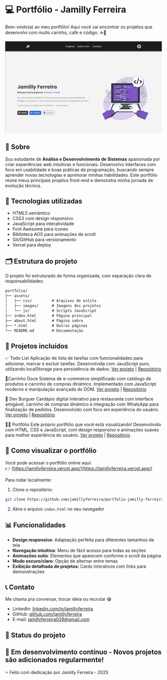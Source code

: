 # 💻 Portfólio - Jamilly Ferreira

Bem-vindo(a) ao meu portfólio! Aqui você vai encontrar os projetos que desenvolvi com muito carinho, café e código. ☕🚀

![Preview do Portfólio](assets/preview-portfolio.png)

## 📝 Sobre

Sou estudante de **Análise e Desenvolvimento de Sistemas** apaixonada por criar experiências web intuitivas e funcionais. Desenvolvo interfaces com foco em usabilidade e boas práticas de programação, buscando sempre aprender novas tecnologias e aprimorar minhas habilidades. Este portfólio reúne meus principais projetos front-end e demonstra minha jornada de evolução técnica.

## 🚀 Tecnologias utilizadas

- HTML5 semântico
- CSS3 com design responsivo
- JavaScript para interatividade
- Font Awesome para ícones
- Biblioteca AOS para animações de scroll
- Git/GitHub para versionamento
- Vercel para deploy

## 🗂️ Estrutura do projeto

O projeto foi estruturado de forma organizada, com separação clara de responsabilidades:

```
portfolio/
├── assets/
│   ├── css/         # Arquivos de estilo
│   ├── images/      # Imagens dos projetos
│   └── js/          # Scripts JavaScript
├── index.html       # Página principal
├── about.html       # Página sobre
├── *.html           # Outras páginas
└── README.md        # Documentação

```

## 💼 Projetos incluídos

✅ Todo List
Aplicação de lista de tarefas com funcionalidades para adicionar, marcar e excluir tarefas. Desenvolvida com JavaScript puro, utilizando localStorage para persistência de dados.
[Ver projeto](https://todo-list-tau-self.vercel.app/) | [Repositório](https://github.com/jamillyferreira/todo-list)

🛒Carrinho Doce
Sistema de e-commerce simplificado com catálogo de produtos e carrinho de compras dinâmico. Implementado com JavaScript moderno e manipulação avançada do DOM.
[Ver projeto](https://product-list-with-cart-eosin.vercel.app/) | [Repositório](https://github.com/jamillyferreira/product-list-with-cart)

🍔 Dev Burguer
Cardápio digital interativo para restaurante com interface amigável, carrinho de compras dinâmico e integração com WhatsApp para finalização de pedidos. Desenvolvido com foco em experiência do usuário.
[Ver projeto](https://digital-menu-cart.vercel.app/) | [Repositório](https://github.com/jamillyferreira/digital-menu-cart)

👩‍💻 Portfólio
Este próprio portfólio que você está visualizando! Desenvolvido com HTML, CSS e JavaScript, com design responsivo e animações suaves para melhor experiência do usuário.
[Ver projeto](https://jamillyferreira.vercel.app/) | [Repositório](https://github.com/jamillyferreira/portfolio-jamilly-ferreira)

## 🚀 Como visualizar o portfólio

Você pode acessar o portfólio online aqui:  
👉 [https://jamillyferreira.vercel.app/](https://jamillyferreira.vercel.app/)

Para rodar localmente:

1. Clone o repositório:

```bash
git clone https://github.com/jamillyferreira/portfolio-jamilly-ferreira.git
```

2. Abra o arquivo `index.html` no seu navegador

## 📊 Funcionalidades

- **Design responsivo**: Adaptação perfeita para diferentes tamanhos de tela
- **Navegação intuitiva**: Menu de fácil acesso para todas as seções
- **Animações sutis**: Elementos que aparecem conforme o scroll da página
- **Modo escuro/claro**: Opção de alternar entre temas
- **Exibição detalhada de projetos**: Cards interativos com links para demonstrações

## 📞 Contato

Me chama pra conversar, trocar ideia ou recrutar 😁

- LinkedIn: [linkedin.com/in/jamillyferreira](https://www.linkedin.com/in/jamillyferreira/)
- GitHub: [github.com/jamillyferreira](https://github.com/jamillyferreira)
- E-mail: jamillyferreira039@gmail.com

## 🔄 Status do projeto

🚧 Em desenvolvimento contínuo - Novos projetos são adicionados regularmente!
---
⭐ Feito com dedicação por Jamilly Ferreira - 2025
